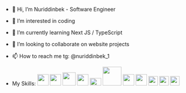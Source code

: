 - 👋 Hi, I’m Nuriddinbek - Software Engineer
- 👀 I’m interested in coding
- 🌱 I’m currently learning Next JS / TypeScript
- 💞️ I’m looking to collaborate on website projects
- 📫 How to reach me tg: @nuriddinbek_1

- My Skills: 
<code><img src="https://cdn.pixabay.com/photo/2017/08/05/11/16/logo-2582748_1280.png" width="30px"/></code>
<code><img src="https://cdn.pixabay.com/photo/2017/08/05/11/16/logo-2582747_1280.png" width="30px"/></code>
<code><img src="https://cdn.pixabay.com/photo/2017/03/30/17/41/javascript-2189147_1280.png" width="35px"/></code>
<code><img src="https://cdn4.iconfinder.com/data/icons/logos-3/600/React.js_logo-512.png" width="30px"/></code>
<code><img src="https://upload.wikimedia.org/wikipedia/commons/thumb/d/d5/Tailwind_CSS_Logo.svg/2560px-Tailwind_CSS_Logo.svg.png" width="30px" height="20px"/></code>
<code><img src="https://logos-world.net/wp-content/uploads/2021/02/Trello-Logo.png" width="50px"/></code>
<code><img src="https://upload.wikimedia.org/wikipedia/commons/3/3f/Git_icon.svg" width="30px"/></code>
<code><img src="https://icones.pro/wp-content/uploads/2021/06/icone-github-orange.png" width="30px"/></code>
<code><img src="https://upload.wikimedia.org/wikipedia/commons/thumb/8/8d/Microsoft_Word_2013-2019_logo.svg/640px-Microsoft_Word_2013-2019_logo.svg.png" width="25px"/></code>
<code><img src="https://upload.wikimedia.org/wikipedia/commons/thumb/1/16/Microsoft_PowerPoint_2013-2019_logo.svg/2255px-Microsoft_PowerPoint_2013-2019_logo.svg.png" width="25px"/></code>
<code><img src="https://upload.wikimedia.org/wikipedia/commons/thumb/7/73/Microsoft_Excel_2013-2019_logo.svg/2170px-Microsoft_Excel_2013-2019_logo.svg.png" width="25px"/></code>

<!---
Nuriddinbek-1/Nuriddinbek-1 is a ✨ special ✨ repository because its `README.md` (this file) appears on your GitHub profile.
You can click the Preview link to take a look at your changes.
--->
